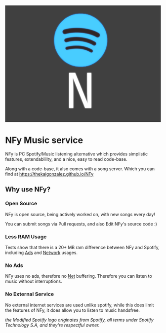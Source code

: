 ![NFy Logo](./NFyLogo.png)
# NFy Music service

NFy is PC Spotify/Music listening alternative which provides simplistic features, extendablility, and a nice, easy to read code-base.

Along with a code-base, it also comes with a song server. Which you can find at https://thekaigonzalez.github.io/NFy

## Why use NFy?

### Open Source

NFy is open source, being actively worked on, with new songs every day!

You can submit songs via Pull requests, and also Edit NFy's source code :)

### Less RAM Usage

Tests show that there is a 20+ MB ram difference between NFy and Spotify, including [Ads](#no-ads) and [Network](#no-external-service) usages.

### No Ads

NFy uses no ads, therefore no [Net](#no-external-service) buffering. Therefore you can listen to music without interruptions.

### No External Service

No external internet services are used unlike spotify, while this does limit the features of NFy, it does allow you to listen to music handsfree.

*the Modified Spotify logo originates from Spotify, all terms under Spotify Technology S.A, and they're respectful owner.*